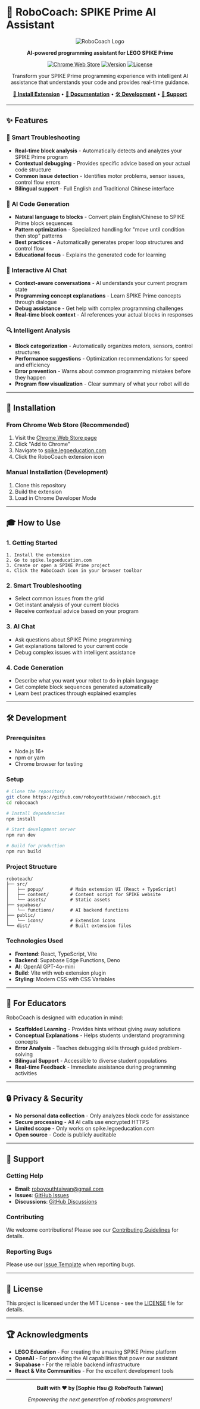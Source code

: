 # 🤖 RoboCoach: SPIKE Prime AI Assistant

<div align="center">

![RoboCoach Logo](public/icons/robo128.png)

**AI-powered programming assistant for LEGO SPIKE Prime**

[![Chrome Web Store](https://img.shields.io/badge/Chrome-Web%20Store-brightgreen)](https://chrome.google.com/webstore)
[![Version](https://img.shields.io/badge/version-1.0.0-blue)](https://github.com/roboyouthtaiwan/robocoach)
[![License](https://img.shields.io/badge/license-MIT-green)](LICENSE)

Transform your SPIKE Prime programming experience with intelligent AI assistance that understands your code and provides real-time guidance.

[🚀 **Install Extension**](#installation) • [📖 **Documentation**](#features) • [🛠️ **Development**](#development) • [🤝 **Support**](#support)

</div>

---

## ✨ Features

### 🎯 **Smart Troubleshooting**
- **Real-time block analysis** - Automatically detects and analyzes your SPIKE Prime program
- **Contextual debugging** - Provides specific advice based on your actual code structure  
- **Common issue detection** - Identifies motor problems, sensor issues, control flow errors
- **Bilingual support** - Full English and Traditional Chinese interface

### 🧩 **AI Code Generation**
- **Natural language to blocks** - Convert plain English/Chinese to SPIKE Prime block sequences
- **Pattern optimization** - Specialized handling for "move until condition then stop" patterns
- **Best practices** - Automatically generates proper loop structures and control flow
- **Educational focus** - Explains the generated code for learning

### 💬 **Interactive AI Chat**
- **Context-aware conversations** - AI understands your current program state
- **Programming concept explanations** - Learn SPIKE Prime concepts through dialogue
- **Debug assistance** - Get help with complex programming challenges
- **Real-time block context** - AI references your actual blocks in responses

### 🔍 **Intelligent Analysis**
- **Block categorization** - Automatically organizes motors, sensors, control structures
- **Performance suggestions** - Optimization recommendations for speed and efficiency
- **Error prevention** - Warns about common programming mistakes before they happen
- **Program flow visualization** - Clear summary of what your robot will do

---

## 🚀 Installation

### From Chrome Web Store (Recommended)
1. Visit the [Chrome Web Store page](https://chrome.google.com/webstore)
2. Click "Add to Chrome"
3. Navigate to [spike.legoeducation.com](https://spike.legoeducation.com)
4. Click the RoboCoach extension icon

### Manual Installation (Development)
1. Clone this repository
2. Build the extension
3. Load in Chrome Developer Mode

---

## 🎓 How to Use

### 1. **Getting Started**
```
1. Install the extension
2. Go to spike.legoeducation.com
3. Create or open a SPIKE Prime project
4. Click the RoboCoach icon in your browser toolbar
```

### 2. **Smart Troubleshooting**
- Select common issues from the grid
- Get instant analysis of your current blocks
- Receive contextual advice based on your program

### 3. **AI Chat**
- Ask questions about SPIKE Prime programming
- Get explanations tailored to your current code
- Debug complex issues with intelligent assistance

### 4. **Code Generation**
- Describe what you want your robot to do in plain language
- Get complete block sequences generated automatically
- Learn best practices through explained examples

---

## 🛠️ Development

### Prerequisites
- Node.js 16+
- npm or yarn
- Chrome browser for testing

### Setup
```bash
# Clone the repository
git clone https://github.com/roboyouthtaiwan/robocoach.git
cd robocoach

# Install dependencies
npm install

# Start development server
npm run dev

# Build for production
npm run build
```

### Project Structure
```
roboteach/
├── src/
│   ├── popup/          # Main extension UI (React + TypeScript)
│   ├── content/        # Content script for SPIKE website
│   └── assets/         # Static assets
├── supabase/
│   └── functions/      # AI backend functions
├── public/
│   └── icons/          # Extension icons
└── dist/               # Built extension files
```

### Technologies Used
- **Frontend**: React, TypeScript, Vite
- **Backend**: Supabase Edge Functions, Deno
- **AI**: OpenAI GPT-4o-mini
- **Build**: Vite with web extension plugin
- **Styling**: Modern CSS with CSS Variables

---

## 🎯 For Educators

RoboCoach is designed with education in mind:

- **Scaffolded Learning** - Provides hints without giving away solutions
- **Conceptual Explanations** - Helps students understand programming concepts
- **Error Analysis** - Teaches debugging skills through guided problem-solving
- **Bilingual Support** - Accessible to diverse student populations
- **Real-time Feedback** - Immediate assistance during programming activities

---

## 🔒 Privacy & Security

- **No personal data collection** - Only analyzes block code for assistance
- **Secure processing** - All AI calls use encrypted HTTPS
- **Limited scope** - Only works on spike.legoeducation.com
- **Open source** - Code is publicly auditable

---

## 🤝 Support

### Getting Help
- **Email**: roboyouthtaiwan@gmail.com
- **Issues**: [GitHub Issues](https://github.com/roboyouthtaiwan/robocoach/issues)
- **Discussions**: [GitHub Discussions](https://github.com/roboyouthtaiwan/robocoach/discussions)

### Contributing
We welcome contributions! Please see our [Contributing Guidelines](CONTRIBUTING.md) for details.

### Reporting Bugs
Please use our [Issue Template](.github/ISSUE_TEMPLATE/bug_report.md) when reporting bugs.

---

## 📝 License

This project is licensed under the MIT License - see the [LICENSE](LICENSE) file for details.

---

## 🏆 Acknowledgments

- **LEGO Education** - For creating the amazing SPIKE Prime platform
- **OpenAI** - For providing the AI capabilities that power our assistant
- **Supabase** - For the reliable backend infrastructure
- **React & Vite Communities** - For the excellent development tools

---

<div align="center">

**Built with ❤️ by [Sophie Hsu @ RoboYouth Taiwan]**

*Empowering the next generation of robotics programmers!*

</div>
